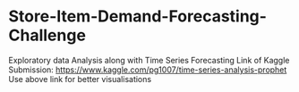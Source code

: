 # Store-Item-Demand-Forecasting-Challenge
Exploratory data Analysis along with Time Series Forecasting
Link of Kaggle Submission: https://www.kaggle.com/pg1007/time-series-analysis-prophet
Use above link for better visualisations
